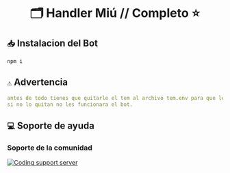 <div align="center">
<h1>🗂  Handler Miú // Completo  ⭐</h1>
</div>


## `📥` Instalacion del Bot
```cli
npm i
```

## `⚠` Advertencia
```yml
antes de todo tienes que quitarle el tem al archivo tem.env para que les quede algo asi .env
si no lo quitan no les funcionara el bot.
```

## `💻` Soporte de ayuda
### Soporte de la comunidad
<a href="https://discord.gg/3kV6xZzDS4"><img src="https://discord.com/api/guilds/1361750093836980376/widget.png" alt="Coding support server"/></a>

